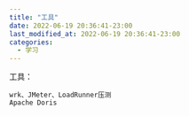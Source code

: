 ```yaml
---
title: "工具"
date: 2022-06-19 20:36:41-23:00
last_modified_at: 2022-06-19 20:36:41-23:00
categories:
  - 学习
---
```


工具：

	wrk、JMeter、LoadRunner压测
	Apache Doris 
